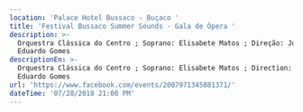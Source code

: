 ```yaml
---
location: 'Palace Hotel Bussaco - Buçaco '
title: 'Festival Bussaco Summer Sounds - Gala de Ópera '
description: >-
  Orquestra Clássica do Centro ; Soprano: Elisabete Matos ; Direção: José
  Eduardo Gomes 
descriptionEn: >-
  Orquestra Clássica do Centro ; Soprano: Elisabete Matos ; Direction: José
  Eduardo Gomes 
url: 'https://www.facebook.com/events/2007971345881371/'
dateTime: '07/28/2018 21:00 PM'
---
```


